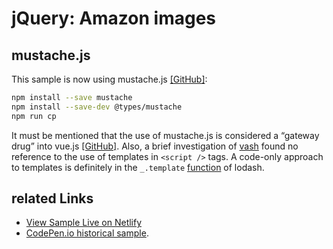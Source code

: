 # jQuery: Amazon images

## mustache.js

This sample is now using mustache.js [[GitHub]](https://github.com/janl/mustache.js):

```bash
npm install --save mustache
npm install --save-dev @types/mustache
npm run cp
```

It must be mentioned that the use of mustache.js is considered a “gateway drug” into vue.js [[GitHub]](https://github.com/vuejs/vue). Also, a brief investigation of [vash](https://github.com/kirbysayshi/vash) found no reference to the use of templates in `<script />` tags. A code-only approach to templates is definitely in the `_.template` [function](https://lodash.com/docs/4.17.4#template) of lodash.

## related Links

* [View Sample Live on Netlify](https://rasx-node-js.netlify.com/jquery-amazon-images/)
* [CodePen.io historical sample](https://codepen.io/rasx/pen/EqlCF).
